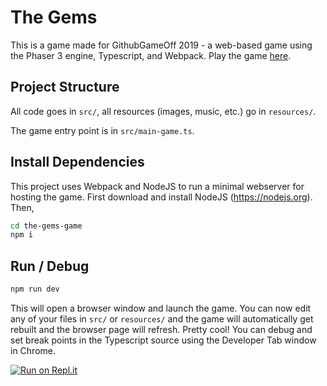 # The Gems
This is a game made for GithubGameOff 2019 - a web-based game using the Phaser 3 engine, Typescript, and Webpack. Play the game [here](https://sharpfives.itch.io/gems).

## Project Structure
All code goes in <code>src/</code>, all resources (images, music, etc.) go in <code>resources/</code>.

The game entry point is in <code>src/main-game.ts</code>.

## Install Dependencies
This project uses Webpack and NodeJS to run a minimal webserver for hosting the game. First download and install NodeJS (https://nodejs.org). Then,

```bash
cd the-gems-game
npm i
```

## Run / Debug
```bash
npm run dev
```
This will open a browser window and launch the game. You can now edit any of your files in <code>src/</code> or <code>resources/</code> and the game will automatically get rebuilt and the browser page will refresh. Pretty cool! You can debug and set break points in the Typescript source using the Developer Tab window in Chrome.

[![Run on Repl.it](https://repl.it/badge/github/Little-Nomster/the-gems-game)](https://repl.it/github/Little-Nomster/the-gems-game)
